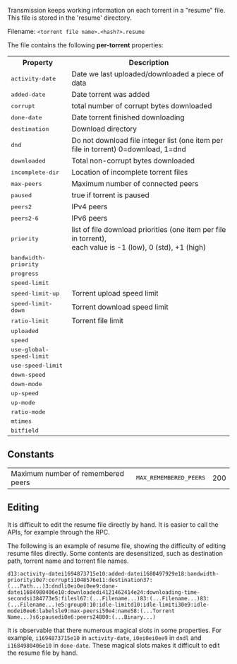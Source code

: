 Transmission keeps working information on each torrent in a "resume" file. This file is stored in the 'resume' directory.

Filename: `<torrent file name>.<hash?>.resume`

The file contains the following **per-torrent** properties:
<table>
<tr><th>Property</th><th>Description</th></tr>
<tr><td><tt>activity-date</tt></td><td>Date we last uploaded/downloaded a piece of data</td></tr>
<tr><td><tt>added-date</tt></td><td>Date torrent was added</td></tr>
<tr><td><tt>corrupt</tt></td><td>total number of corrupt bytes downloaded</td></tr>
<tr><td><tt>done-date</tt></td><td>Date torrent finished downloading</td></tr>
<tr><td><tt>destination</tt></td><td>Download directory</td></tr>
<tr><td><tt>dnd</tt></td><td>Do not download file integer list (one item per file in torrent) 0=download, 1=dnd</td></tr>
<tr><td><tt>downloaded</tt></td><td>Total non-corrupt bytes downloaded</td></tr>
<tr><td><tt>incomplete-dir</tt></td><td>Location of incomplete torrent files</td></tr>
<tr><td><tt>max-peers</tt></td><td>Maximum number of connected peers</td></tr>
<tr><td><tt>paused</tt></td><td>true if torrent is paused</td></tr>
<tr><td><tt>peers2</tt></td><td>IPv4 peers</td></tr>
<tr><td><tt>peers2-6</tt></td><td>IPv6 peers</td></tr>
<tr><td><tt>priority</tt></td><td>list of file download priorities (one item per file in torrent),<br/>each value is -1 (low), 0 (std), +1 (high)</td></tr>
<tr><td><tt>bandwidth-priority</tt></td><td></td></tr>
<tr><td><tt>progress</tt></td><td></td></tr>
<tr><td><tt>speed-limit</tt></td><td></td></tr>
<tr><td><tt>speed-limit-up</tt></td><td>Torrent upload speed limit</td></tr>
<tr><td><tt>speed-limit-down</tt></td><td>Torrent download speed limit</td></tr>
<tr><td><tt>ratio-limit</tt></td><td>Torrent file limit</td></tr>
<tr><td><tt>uploaded</tt></td><td></td></tr>
<tr><td><tt>speed</tt></td><td></td></tr>
<tr><td><tt>use-global-speed-limit</tt></td><td></td></tr>
<tr><td><tt>use-speed-limit</tt></td><td></td></tr>
<tr><td><tt>down-speed</tt></td><td></td></tr>
<tr><td><tt>down-mode</tt></td><td></td></tr>
<tr><td><tt>up-speed</tt></td><td></td></tr>
<tr><td><tt>up-mode</tt></td><td></td></tr>
<tr><td><tt>ratio-mode</tt></td><td></td></tr>
<tr><td><tt>mtimes</tt></td><td></td></tr>
<tr><td><tt>bitfield</tt></td><td></td></tr>
</table>

## Constants
<table>
<tr><td>Maximum number of remembered peers</td><td><tt>MAX_REMEMBERED_PEERS</tt></td><td>200</td></tr>
</table>

## Editing

It is difficult to edit the resume file directly by hand. It is easier to call the APIs, for example through the RPC.

The following is an example of resume file, showing the difficulty of editing resume files directly. Some contents are desensitized, such as destination path, torrent name and torrent file names.

```
d13:activity-datei1694873715e10:added-datei1680497929e18:bandwidth-priorityi0e7:corrupti1048576e11:destination37:(...Path...)3:dndli0ei0ei0ee9:done-datei1684980406e10:downloadedi4121462414e24:downloading-time-secondsi384773e5:filesl67:(...Filename...)83:(...Filename...)83:(...Filename...)e5:group0:10:idle-limitd10:idle-limiti30e9:idle-modei0ee6:labelsle9:max-peersi50e4:name58:(...Torrent Name...)s6:pausedi0e6:peers24800:(...Binary...)
```

It is observable that there numerous magical slots in some properties. For example, `i1694873715e10` in `activity-date`, `i0ei0ei0ee9` in `dndl` and `i1684980406e10` in `done-date`. These magical slots makes it difficult to edit the resume file by hand.
